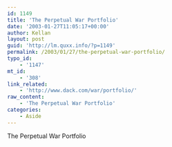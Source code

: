 ```yaml
---
id: 1149
title: 'The Perpetual War Portfolio'
date: '2003-01-27T11:05:17+00:00'
author: Kellan
layout: post
guid: 'http://lm.quxx.info/?p=1149'
permalink: /2003/01/27/the-perpetual-war-portfolio/
typo_id:
    - '1147'
mt_id:
    - '308'
link_related:
    - 'http://www.dack.com/war/portfolio/'
raw_content:
    - 'The Perpetual War Portfolio'
categories:
    - Aside
---
```


The Perpetual War Portfolio